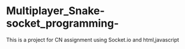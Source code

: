 # Multiplayer_Snake-socket_programming-
This is a project for CN assignment using Socket.io and html,javascript

